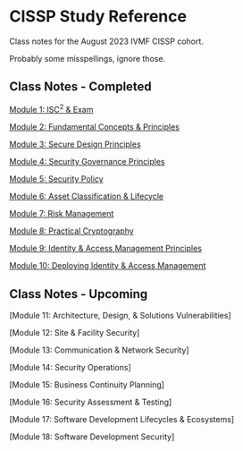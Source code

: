 # CISSP Study Reference

Class notes for the August 2023 IVMF CISSP cohort.

Probably some misspellings, ignore those.

## Class Notes - Completed

[Module 1: ISC<sup>2</sup> & Exam](class_notes/001-course_overview.md)

[Module 2: Fundamental Concepts & Principles](class_notes/002-fund_concepts.md)

[Module 3: Secure Design Principles](class_notes/003-secure_design_principles.md)

[Module 4: Security Governance Principles](class_notes/004-security_governance_principles.md)

[Module 5: Security Policy](class_notes/005-security_policy.md)

[Module 6: Asset Classification & Lifecycle](class_notes/006-asset_classification_lifecycle.md)

[Module 7: Risk Management](class_notes/007-risk_management.md)

[Module 8: Practical Cryptography](class_notes/008-practical_cryptography.md)

[Module 9: Identity & Access Management Principles](class_notes/009-identity_and_access_mgmt.md)

[Module 10: Deploying Identity & Access Management](class_notes/010-deploying_iam.md)

## Class Notes - Upcoming

[Module 11: Architecture, Design, & Solutions Vulnerabilities]

[Module 12: Site & Facility Security]

[Module 13:  Communication & Network Security]

[Module 14: Security Operations]

[Module 15: Business Continuity Planning]

[Module 16: Security Assessment & Testing]

[Module 17: Software Development Lifecycles & Ecosystems]

[Module 18: Software Development Security]